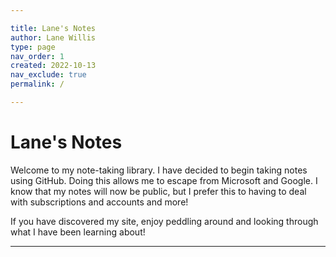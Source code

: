 ```yaml
---

title: Lane's Notes
author: Lane Willis
type: page
nav_order: 1
created: 2022-10-13
nav_exclude: true
permalink: /

---
```


# Lane's Notes

Welcome to my note-taking library. I have decided to begin taking notes using GitHub. Doing this allows me to escape from Microsoft and Google. I know that my notes will now be public, but I prefer this to having to deal with subscriptions and accounts and more!

If you have discovered my site, enjoy peddling around and looking through what I have been learning about!

---


